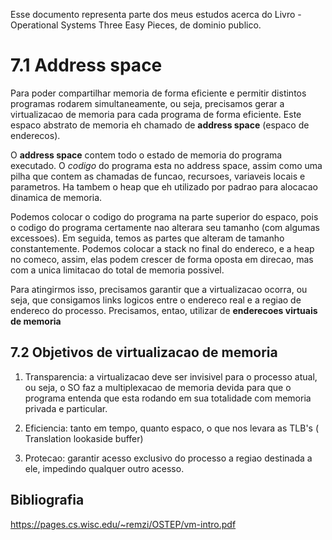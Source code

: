 Esse documento representa parte dos meus estudos acerca do Livro - Operational Systems  Three Easy Pieces, de dominio publico.

# 7.1 Address space

Para poder compartilhar memoria de forma eficiente e permitir distintos programas rodarem simultaneamente, ou seja, precisamos gerar a virtualizacao de memoria para cada programa de forma eficiente. Este espaco abstrato de memoria eh chamado de __address space__ (espaco de enderecos).

O __address space__ contem todo o estado de memoria do programa executado. O _codigo_ do programa esta no address space, assim como uma pilha que contem as chamadas de funcao, recursoes, variaveis locais e parametros. Ha tambem o heap que eh utilizado por padrao para alocacao dinamica de memoria.

Podemos colocar o codigo do programa na parte superior do espaco, pois o codigo do programa certamente nao alterara seu tamanho (com algumas excessoes). Em seguida, temos as partes que alteram de tamanho constantemente. Podemos colocar a stack no final do endereco, e a heap no comeco, assim, elas podem crescer de forma oposta em direcao, mas com a unica limitacao do total de memoria possivel.

Para atingirmos isso, precisamos garantir que a virtualizacao ocorra, ou seja, que consigamos links logicos entre o endereco real e a regiao de endereco do processo. Precisamos, entao, utilizar de __enderecoes virtuais de memoria__

## 7.2 Objetivos de virtualizacao de memoria
1. Transparencia: a virtualizacao deve ser invisivel para o processo atual, ou seja, o SO faz a multiplexacao de memoria devida para que o programa entenda que esta rodando em sua totalidade com memoria privada e particular.

2. Eficiencia: tanto em tempo, quanto espaco, o que nos levara as TLB's (
Translation lookaside buffer)

3. Protecao: garantir acesso exclusivo do processo a regiao destinada a ele, impedindo qualquer outro acesso.

## Bibliografia
https://pages.cs.wisc.edu/~remzi/OSTEP/vm-intro.pdf
